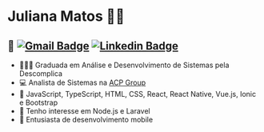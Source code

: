 # Juliana Matos 👩‍💻
## 📍 [![Gmail Badge](https://img.shields.io/badge/-Gmail-D44638?style=flat-square&logo=Gmail&logoColor=white&link=mailto:jumatosk@gmail.com)](mailto:jumatosk@gmail.com) [![Linkedin Badge](https://img.shields.io/badge/-LinkedIn-006192?style=flat-square&logo=Linkedin&logoColor=white&link=https://www.linkedin.com/in/jumatosk/)](https://www.linkedin.com/in/jumatosk/) 

 - 👩🏻‍🎓 Graduada em Análise e Desenvolvimento de Sistemas pela Descomplica
 - 💻 Analista de Sistemas na <a href="https://www.acpgroup.com.br/">ACP Group</a>
 - 🧠 JavaScript, TypeScript, HTML, CSS, React, React Native, Vue.js, Ionic e Bootstrap
 - 📝 Tenho interesse em Node.js e Laravel 
 - 📱 Entusiasta de desenvolvimento mobile

